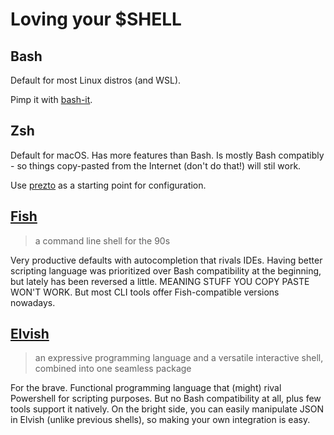 # Loving your $SHELL

## Bash

Default for most Linux distros (and WSL).

Pimp it with [bash-it](https://github.com/Bash-it/bash-it.git).

## Zsh

Default for macOS. Has more features than Bash. Is mostly Bash compatibly - so things copy-pasted from the Internet (don't do that!) will stil work.

Use [prezto](https://github.com/sorin-ionescu/prezto.git) as a starting point for configuration.

## [Fish](https://fishshell.com/)

>  a command line shell for the 90s 

Very productive defaults with autocompletion that rivals IDEs. Having better scripting language was prioritized over Bash compatibility at the beginning, but lately has been reversed a little. MEANING STUFF YOU COPY PASTE WON'T WORK. But most CLI tools offer Fish-compatible versions nowadays.

## [Elvish](https://elv.sh/)

>  an expressive programming language and a versatile interactive shell, combined into one seamless package

For the brave. Functional programming language that (might) rival Powershell for scripting purposes. But no Bash compatibility at all, plus few tools support it natively. On the bright side, you can easily manipulate JSON in Elvish (unlike previous shells), so making your own integration is easy.
